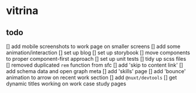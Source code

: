 # vitrina

## todo
[] add mobile screenshots to work page on smaller screens
[] add some animation/interaction
[] set up blog
[] set up storybook
[] move components to proper component-first approach
[] set up unit tests
[] tidy up scss files
[] removed duplicated `rem` function from sfc
[] add 'skip to content link'
[] add schema data and open graph meta
[] add 'skills' page
[] add 'bounce' animation to arrow on recent work section
[] add `@nuxt/devtools`
[] get dynamic titles working on work case study pages
